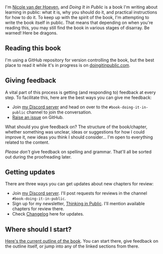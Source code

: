 I'm [Nicole van der Hoeven](https://nicolevanderhoeven.com), and *Doing It in Public* is a book I'm writing about learning in public: what it is, why you should do it, and practical instructions for how to do it. To keep up with the spirit of the book, I'm attempting to write the book itself in public. That means that depending on when you're reading this, you may still find the book in various stages of disarray. Be warned! Here be dragons.

## Reading this book

I'm using a GitHub repository for version controlling the book, but the best place to read it while it's in progress is on [doingitinpublic.com](https://doingitinpublic.com).
## Giving feedback

A vital part of this process is getting (and responding to) feedback at every step. To facilitate this, here are the best ways you can give me feedback:
- Join [my Discord server](https://discord.gg/J8SeNYbzAF) and head on over to the `#book-doing-it-in-public` channel to join the conversation.
- [Raise an issue](https://github.com/nicolevanderhoeven/doing-it-in-public/issues/new?assignees=nicolevanderhoeven&labels=bug&projects=&template=bug.md&title=%5BBUG%5D+) on GitHub.

What should you give feedback on? The structure of the book/chapter, whether something was unclear, ideas or suggestions for how I could improve it, new ideas you think I should consider... I'm open to everything related to the content.

*Please don't* give feedback on spelling and grammar. That'll all be sorted out during the proofreading later.

## Getting updates

There are three ways you can get updates about new chapters for review:
- Join [my Discord server](https://discord.gg/J8SeNYbzAF). I'll post requests for reviews in the channel `#book-doing-it-in-public`.
- Sign up for my newsletter, [Thinking in Public](https://tip.nicolevanderhoeven.com). I'll mention available chapters for review there.
- Check [Changelog](Changelog.md) here for updates.

## Where should I start?

[Here's the current outline of the book](/content/index.md#outline). You can start there, give feedback on the outline itself, or jump into any of the linked sections from there.